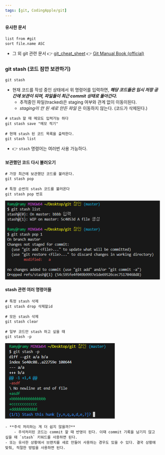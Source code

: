 ```yaml
---
tags: [git, CodingApple/git]
---
```


#### 유사한 문서
``` dataview
list from #git 
sort file.name ASC
```

- 그 외 git 관련 문서
	👉 [git_cheat_sheet](git_cheat_sheet.pdf)
	👉 [Git Manual Book (official)](https://git-scm.com/book/ko/v2)

### git stash (코드 잠깐 보관하기)
```shell
git stash
```
- 현재 코드를 작성 중인 상태에서 위 명령어를 입력하면, ***해당 코드들은 임시 저장 공간에 보관이 되며, 파일들이 최근 commit 상태로 돌아간다.***
	- 추적중인 파일(tracked)은 staging 여부와 관계 없이 이동이된다.
	- _staging이 안 된 새로 만든 파일_ 은 이동하지 않는다. (코드가 삭제된다.)

```shell
# stash 할 때 메모도 입력가능 하다
git stash save "메모 적기"

# 현재 stash 된 코드 목록을 출력한다. 
git stash list
```
- 👉 `stash` 명령어는 여러번 사용 가능하다. 

#### 보관했던 코드 다시 불러오기
```shell
# 가장 최근에 보관했던 코드를 불러온다.
git stash pop

# 특정 순번의 stash 코드를 불러온다
git stash pop 번호
```

![](assets/Git%20basic%20-%20git%20stash.png)

#### stash 관련 여러 명령어들
```shell
# 특정 stash 삭제
git stash drop 삭제할id

# 모든 stash 삭제
git stash clear 

# 일부 코드만 stash 하고 싶을 때 
git stash -p
```

![](assets/Git%20basic%20-%20git%20stash-1.png)

```ad-tip
- **주석 처리하는 게 더 쉽지 않을까?**
	- 주석처리된 코드는 commit 할 때 반영이 된다. 이때 commit 기록을 남기지 않고 싶을 때 `stash` 키워드를 사용하면 된다.
- 또는 유사한 상황에서 브랜치를 새로 만들어 사용하는 경우도 있을 수 있다. 결국 상황에 맞춰, 적절한 방법을 사용하면 된다.
```

